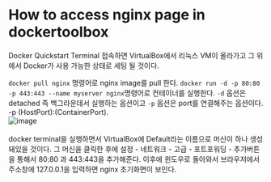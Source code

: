 # How to access nginx page in dockertoolbox
Docker Quickstart Terminal 접속하면 VirtualBox에서 리눅스 VM이 올라가고 그 위에서 Docker가 사용 가능한 상태로 세팅 될 것이다.

`docker pull nginx` 명령어로 nginx image를 pull 한다.
`docker run -d -p 80:80 -p 443:443 --name myserver nginx`명령어로 컨테이너를 실행한다.
`-d` 옵션은 detached 즉 백그라운데서 실행하는 옵션이고 `-p` 옵션은 port를 연결해주는 옵션이다. -p (HostPort):(ContainerPort).<br>
![image](https://user-images.githubusercontent.com/51396282/78329199-04059e80-75bc-11ea-95db-6a8ba56595af.png)<br><br>
docker terminal을 실행하면서 VirtualBox에 Default라는 이름으로 머신이 하나 생성돼있을 것이다. 그 머신을 클릭한 후에 설정 - 네트워크 - 고급 - 포트포워딩 - 추가버튼 을 통해서 80:80 과 443:443을 추가해준다.
이후에 윈도우로 돌아와서 브라우저에서 주소창에 127.0.0.1을 입력하면 nginx 초기화면이 보인다.
